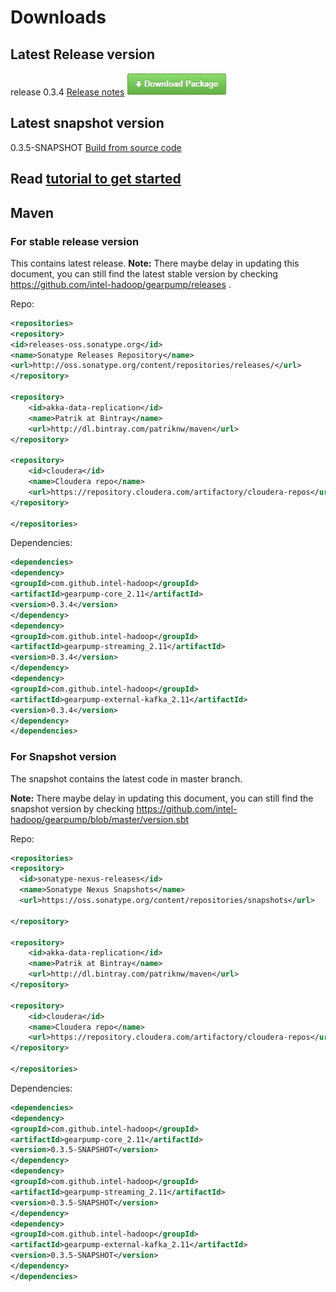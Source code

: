 # Downloads

## Latest Release version

release 0.3.4  [Release notes](https://github.com/intel-hadoop/gearpump/releases)
[![](img/download.jpg)](
https://github.com/intel-hadoop/gearpump/releases/download/0.3.4/gearpump-pack-0.3.4.tar.gz)

## Latest snapshot version

0.3.5-SNAPSHOT [Build from source code](0.3/getstarted/#build-from-source-code)

## Read [tutorial to get started](0.3/getstarted/)

## Maven

### For stable release version
This contains latest release. 
**Note:** There maybe delay in updating this document, you can still find the latest stable version by checking https://github.com/intel-hadoop/gearpump/releases .

Repo:
```xml
<repositories>
<repository>
<id>releases-oss.sonatype.org</id>
<name>Sonatype Releases Repository</name>
<url>http://oss.sonatype.org/content/repositories/releases/</url>
</repository>

<repository>
    <id>akka-data-replication</id>
    <name>Patrik at Bintray</name>
    <url>http://dl.bintray.com/patriknw/maven</url>
</repository>

<repository>
    <id>cloudera</id>
    <name>Cloudera repo</name>
    <url>https://repository.cloudera.com/artifactory/cloudera-repos</url>
</repository>

</repositories>

```

Dependencies:
```xml
<dependencies>
<dependency>
<groupId>com.github.intel-hadoop</groupId>
<artifactId>gearpump-core_2.11</artifactId>
<version>0.3.4</version>
</dependency>
<dependency>
<groupId>com.github.intel-hadoop</groupId>
<artifactId>gearpump-streaming_2.11</artifactId>
<version>0.3.4</version>
</dependency>
<dependency>
<groupId>com.github.intel-hadoop</groupId>
<artifactId>gearpump-external-kafka_2.11</artifactId>
<version>0.3.4</version>
</dependency>
</dependencies>
```

### For Snapshot version

The snapshot contains the latest code in master branch.

**Note:** There maybe delay in updating this document, you can still find the snapshot version by checking https://github.com/intel-hadoop/gearpump/blob/master/version.sbt

Repo:
```xml
<repositories>
<repository>
  <id>sonatype-nexus-releases</id>
  <name>Sonatype Nexus Snapshots</name>
  <url>https://oss.sonatype.org/content/repositories/snapshots</url>

</repository>

<repository>
    <id>akka-data-replication</id>
    <name>Patrik at Bintray</name>
    <url>http://dl.bintray.com/patriknw/maven</url>
</repository>

<repository>
    <id>cloudera</id>
    <name>Cloudera repo</name>
    <url>https://repository.cloudera.com/artifactory/cloudera-repos</url>
</repository>

</repositories>

```

Dependencies:
```xml
<dependencies>
<dependency>
<groupId>com.github.intel-hadoop</groupId>
<artifactId>gearpump-core_2.11</artifactId>
<version>0.3.5-SNAPSHOT</version>
</dependency>
<dependency>
<groupId>com.github.intel-hadoop</groupId>
<artifactId>gearpump-streaming_2.11</artifactId>
<version>0.3.5-SNAPSHOT</version>
</dependency>
<dependency>
<groupId>com.github.intel-hadoop</groupId>
<artifactId>gearpump-external-kafka_2.11</artifactId>
<version>0.3.5-SNAPSHOT</version>
</dependency>
</dependencies>
```
